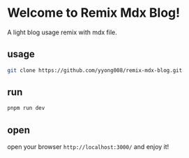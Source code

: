 # Welcome to Remix Mdx Blog!

A light blog usage remix with mdx file.

## usage

```sh
git clone https://github.com/yyong008/remix-mdx-blog.git
```

## run

```sh
pnpm run dev
```

## open

open your browser `http://localhost:3000/` and enjoy it!
